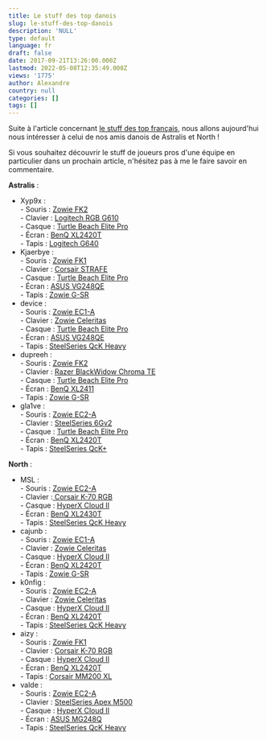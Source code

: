 ```yaml
---
title: Le stuff des top danois
slug: le-stuff-des-top-danois
description: 'NULL'
type: default
language: fr
draft: false
date: 2017-09-21T13:26:00.000Z
lastmod: 2022-05-08T12:35:49.000Z
views: '1775'
author: Alexandre
country: null
categories: []
tags: []
---
```

Suite à l'article concernant [le stuff des top français](https://flickshot.fr/fr/le-stuff-des-top-francais/&59b3038537e9b), nous allons aujourd'hui nous intéresser à celui de nos amis danois de ⁠Astralis et ⁠North !  
  
Si vous souhaitez découvrir le stuff de joueurs pros d'une équipe en particulier dans un prochain article, n'hésitez pas à me le faire savoir en commentaire.

**Astralis** :

* Xyp9x :  
\- Souris : [Zowie FK2](http://amzn.to/2xk8xUN)  
\- Clavier : [Logitech RGB G610](http://amzn.to/2xjBbVZ)  
\- Casque : [Turtle Beach Elite Pro](http://amzn.to/2fdR7Rq)  
\- Écran : [BenQ XL2420T](http://amzn.to/2xhZYvY)  
\- Tapis : [Logitech G640](http://amzn.to/2xUCYEi)
* Kjaerbye :  
\- Souris : [Zowie FK1](http://amzn.to/2hlElBh)  
\- Clavier : [Corsair STRAFE](http://amzn.to/2xTXkgL)  
\- Casque : [Turtle Beach Elite Pro](http://amzn.to/2xT8gLF)  
\- Écran : [ASUS VG248QE](http://amzn.to/2xTXZPh)  
\- Tapis : [Zowie G-SR](http://amzn.to/2fdlgAA)
* device :  
\- Souris : [Zowie EC1-A](http://amzn.to/2fczDF0)  
\- Clavier : [Zowie Celeritas](http://amzn.to/2xU8n9E)  
\- Casque : [Turtle Beach Elite Pro](http://amzn.to/2w9nEiD)  
\- Écran : [ASUS VG248QE](http://amzn.to/2xTrMI6)  
\- Tapis : [SteelSeries QcK Heavy](http://amzn.to/2fdjfUT)
* dupreeh :  
\- Souris : [Zowie FK2](http://amzn.to/2hlEB3d)  
\- Clavier : [Razer BlackWidow Chroma TE](http://amzn.to/2w9nKH1)  
\- Casque : [Turtle Beach Elite Pro](http://amzn.to/2xVhruU)  
\- Écran : [BenQ XL2411](http://amzn.to/2xT9mXN)  
\- Tapis : [Zowie G-SR](http://amzn.to/2xUciDz)
* gla1ve :  
\- Souris : [Zowie EC2-A](http://amzn.to/2fchQ0T)  
\- Clavier : [SteelSeries 6Gv2](http://amzn.to/2xjaIYx)  
\- Casque : [Turtle Beach Elite Pro](http://amzn.to/2feg1k6)  
\- Écran : [BenQ XL2420T](http://amzn.to/2xjzgAX)  
\- Tapis : [SteelSeries QcK+](http://amzn.to/2xTYUPJ)

**North** :

* MSL :  
\- Souris : [Zowie EC2-A](http://amzn.to/2fcfHSS)  
\- Clavier :[ Corsair K-70 RGB](http://amzn.to/2xTeDyr)  
\- Casque : [HyperX Cloud II](http://amzn.to/2fcGQF3)  
\- Écran : [BenQ XL2430T](http://amzn.to/2xUBcD7)  
\- Tapis : [SteelSeries QcK Heavy](http://amzn.to/2fcvdxR)
* cajunb :  
\- Souris : [Zowie EC1-A](http://amzn.to/2xi3EOk)  
\- Clavier : [Zowie Celeritas](http://amzn.to/2xi4x9A)  
\- Casque : [HyperX Cloud II](http://amzn.to/2fcGQF3)  
\- Écran : [BenQ XL2420T](http://amzn.to/2xTaVoD)  
\- Tapis : [Zowie G-SR](http://amzn.to/2fdebjr)
* k0nfig :  
\- Souris : [Zowie EC2-A](http://amzn.to/2fcfHSS)  
\- Clavier : [Zowie Celeritas](http://amzn.to/2xi4x9A)  
\- Casque : [HyperX Cloud II](http://amzn.to/2fcGQF3)  
\- Écran : [BenQ XL2420T](http://amzn.to/2xTaVoD)  
\- Tapis : [SteelSeries QcK Heavy](http://amzn.to/2fcvdxR)
* aizy :  
\- Souris : [Zowie FK1](http://amzn.to/2xTOr71)  
\- Clavier : [Corsair K-70 RGB](http://amzn.to/2xTeDyr)  
\- Casque : [HyperX Cloud II](http://amzn.to/2fcGQF3)  
\- Écran : [BenQ XL2420T](http://amzn.to/2xTaVoD)  
\- Tapis : [Corsair MM200 XL](http://amzn.to/2xk6gZP)
* valde :  
\- Souris : [Zowie EC2-A](http://amzn.to/2fcfHSS)  
\- Clavier : [SteelSeries Apex M500](http://amzn.to/2xk0HdU)  
\- Casque : [HyperX Cloud II](http://amzn.to/2fcGQF3)  
\- Écran : [ASUS MG248Q](http://amzn.to/2hmlx4z)  
\- Tapis : [SteelSeries QcK Heavy](http://amzn.to/2fcvdxR)
